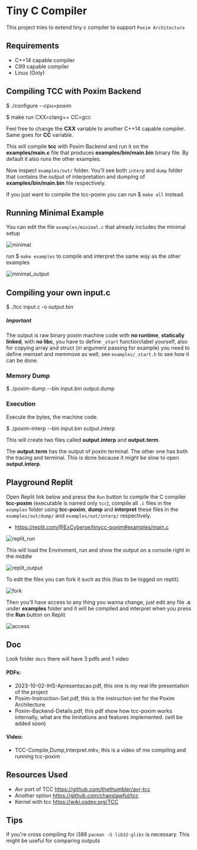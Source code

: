# Tiny C Compiler

This project tries to extend tiny c compiler to support `Poxim Architecture`


## Requirements
- C++14 capable compiler
- C99 capable compiler
- Linux (Only)

## Compiling TCC with Poxim Backend


$ ./configure --cpu=poxim 


$ make run CXX=clang++ CC=gcc


Feel free to change the **CXX** variable to another C++14 capable compiler. Same goes for **CC** variable.

This will compile **tcc** with Poxim Backend and run it on the **examples/main.c** file that produces **examples/bin/main.bin** binary file. By default it also runs the other examples.

Now inspect ``examples/out/`` folder. You'll see both `interp` and `dump` folder that contains the output of interpretation and dumping of **examples/bin/main.bin** file respectively.

If you just want to compile the tcc-poxim you can run $ `make all` instead.


## Running Minimal Example

You can edit the file ``examples/minimal.c`` that already includes the minimal setup

![minimal](img/minimal.png)

run $ ``make examples`` to compile and interpret the same way as the other examples

![minimal_output](img/minimal.interp.png)



## Compiling your own input.c

$ ./tcc input.c -o output.bin

##### **Important**

The output is raw binary poxim machine code with **no runtime**, **statically linked**, with **no libc**, you have to define `_start` function/label yourself, also for copying array and struct (in argument passing for example) you need to define memset and memmove as well, see `examples/_start.h` to see how it can be done.

### Memory Dump

$ ./poxim-dump --bin input.bin output.dump

### Execution

Execute the bytes, the machine code.

$ ./poxim-interp --bin input.bin output.interp

This will create two files called **output.interp** and **output.term**.

The **output.term** has the output of poxim terminal. The other one has both the tracing and terminal.
This is done because it might be slow to open **output.interp**.

## Playground Replit

Open Replit link below and press the ``Run`` button to compile the C compiler **tcc-poxim** (executable is named only ``tcc``), compile all `.c` files in the `examples` folder using **tcc-poxim**,  **dump** and **interpret** these files in the  ``examples/out/dump/`` and ``examples/out/interp/`` respectively.

- https://replit.com/@ExCyberse/tinycc-poxim#examples/main.c

![replit_run](img/replit_run.png)

This will load the Enviroment, run and show the output on a console right in the middle


![replit_output](img/replit_output.png)

To edit the files you can fork it such as this (has to be logged on replit):

![fork](img/fork.png)

Then you'll have access to any thing you wanna change, just edit any file **.c** under **examples** folder and it will be compiled and interpret when you press the **Run** button on Replit

![access](img/access.png)

## Doc

Look folder `docs` there will have 3 pdfs  and 1 video

#### PDFs:
  - 2023-10-02-IHS-Apresentacao.pdf, this one is my real life presentation of the project
  - Poxim-Instruction-Set.pdf, this is the instruction set for the Poxim Architecture         
  - Poxim-Backend-Details.pdf, this pdf show how tcc-poxim works internally, what are the limitations and features implemented. (will be added soon)

#### Video:
  - TCC-Compile,Dump,Interpret.mkv, this is a video of me compiling and running tcc-poxim


## Resources Used
- Avr port of TCC https://github.com/thethumbler/avr-tcc
- Another option https://github.com/chaoslawful/tcc
- Kernel with tcc https://wiki.osdev.org/TCC

## Tips

If you're cross compiling for i386 ``pacman -S lib32-glibc`` is necessary. This might be useful for comparing outputs

